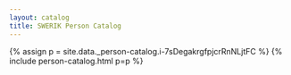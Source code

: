 ```yaml
---
layout: catalog
title: SWERIK Person Catalog
---
```

{% assign p = site.data._person-catalog.i-7sDegakrgfpjcrRnNLjtFC %}
{% include person-catalog.html p=p %}

